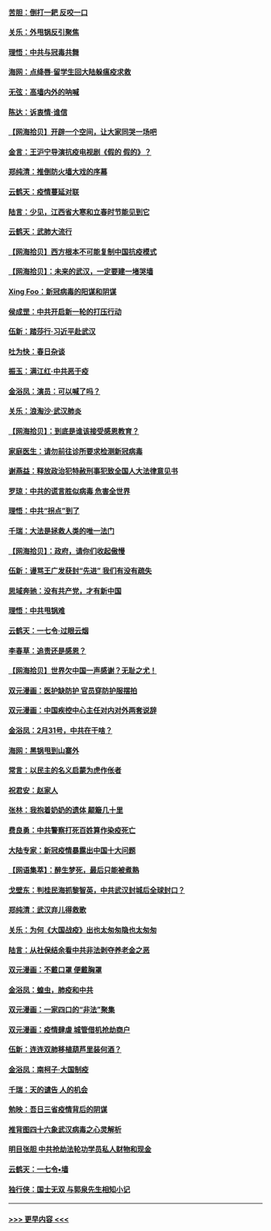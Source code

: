 #### [苦胆：倒打一耙 反咬一口](../pages/nsc993/n11944542.md?t=03170002) 
#### [关乐：外甩锅反引聚焦](../pages/nsc993/n11944211.md?t=03170002) 
#### [理悟：中共与冠毒共舞](../pages/nsc993/n11944197.md?t=03170002) 
#### [海网：点绛唇‧留学生回大陆躲瘟疫求救](../pages/nsc993/n11944043.md?t=03170002) 
#### [无弦：高墙内外的呐喊](../pages/nsc993/n11943684.md?t=03170002) 
#### [陈达：诉衷情·谁信](../pages/nsc993/n11942899.md?t=03170002) 
#### [【网海拾贝】开辟一个空间，让大家同哭一场吧](../pages/nsc993/n11942165.md?t=03170002) 
#### [金言：王沪宁导演抗疫电视剧《假的 假的》？](../pages/nsc993/n11941510.md?t=03170002) 
#### [郑纯清：推倒防火墙大戏的序幕](../pages/nsc993/n11940838.md?t=03170002) 
#### [云鹤天：疫情蔓延对联](../pages/nsc993/n11940579.md?t=03170002) 
#### [陆言：少见，江西省大寒和立春时节能见到它](../pages/nsc993/n11939983.md?t=03170002) 
#### [云鹤天：武肺大流行](../pages/nsc993/n11939902.md?t=03170002) 
#### [【网海拾贝】西方根本不可能复制中国抗疫模式](../pages/nsc993/n11939725.md?t=03170002) 
#### [【网海拾贝】：未来的武汉，一定要建一堵哭墙](../pages/nsc993/n11938684.md?t=03170002) 
#### [Xing Foo：新冠病毒的阳谋和阴谋](../pages/nsc993/n11936086.md?t=03170002) 
#### [侯成罡：中共开启新一轮的打压行动](../pages/nsc993/n11935730.md?t=03170002) 
#### [伍新：踏莎行‧习近平赴武汉](../pages/nsc993/n11935157.md?t=03170002) 
#### [吐为快：春日杂谈](../pages/nsc993/n11934776.md?t=03170002) 
#### [振玉：满江红‧中共恶于疫](../pages/nsc993/n11934647.md?t=03170002) 
#### [金浴凤：演员：可以喊了吗？](../pages/nsc993/n11934602.md?t=03170002) 
#### [关乐：浪淘沙·武汉肺炎](../pages/nsc993/n11931792.md?t=03170002) 
#### [【网海拾贝】：到底是谁该接受感恩教育？](../pages/nsc993/n11931552.md?t=03170002) 
#### [家庭医生：请勿前往诊所要求检测新冠病毒](../pages/nsc993/n11929190.md?t=03170002) 
#### [谢燕益：释放政治犯特赦刑事犯致全国人大法律意见书](../pages/nsc993/n11928978.md?t=03170002) 
#### [罗琼：中共的谎言胜似病毒 危害全世界](../pages/nsc993/n11922636.md?t=03170002) 
#### [理悟：中共“拐点”到了](../pages/nsc993/n11928496.md?t=03170002) 
#### [千瑞：大法是拯救人类的唯一法门](../pages/nsc993/n11927637.md?t=03170002) 
#### [【网海拾贝】：政府，请你们收起傲慢](../pages/nsc993/n11926932.md?t=03170002) 
#### [伍新：谩骂王广发获封“先进” 我们有没有疏失](../pages/nsc993/n11926101.md?t=03170002) 
#### [思域奔驰：没有共产党，才有新中国](../pages/nsc993/n11926058.md?t=03170002) 
#### [理悟：中共甩锅难](../pages/nsc993/n11925355.md?t=03170002) 
#### [云鹤天：一七令·过眼云烟](../pages/nsc993/n11925284.md?t=03170002) 
#### [李春草：追责还是感恩？](../pages/nsc993/n11925274.md?t=03170002) 
#### [【网海拾贝】世界欠中国一声感谢？无耻之尤！](../pages/nsc993/n11925239.md?t=03170002) 
#### [双元漫画：医护缺防护 官员穿防护服摆拍](../pages/nsc993/n11923899.md?t=03170002) 
#### [双元漫画：中国疾控中心主任对内对外两套说辞](../pages/nsc993/n11921994.md?t=03170002) 
#### [金浴凤：2月31号，中共在干啥？](../pages/nsc993/n11922706.md?t=03170002) 
#### [海网：黑锅甩到山寨外](../pages/nsc993/n11922688.md?t=03170002) 
#### [常言：以民主的名义启蒙为虎作伥者](../pages/nsc993/n11922217.md?t=03170002) 
#### [祝君安：赵家人](../pages/nsc993/n11922209.md?t=03170002) 
#### [张林：我抱着奶奶的遗体 颠簸几十里](../pages/nsc993/n11920945.md?t=03170002) 
#### [费良勇：中共警察打死百姓算作染疫死亡](../pages/nsc993/n11919264.md?t=03170002) 
#### [大陆专家：新冠疫情暴露出中国十大问题](../pages/nsc993/n11919187.md?t=03170002) 
#### [【网语集萃】：醉生梦死，最后只能被煮熟](../pages/nsc993/n11918994.md?t=03170002) 
#### [戈壁东：判桂民海抓黎智英，中共武汉封城后全球封口？](../pages/nsc993/n11917982.md?t=03170002) 
#### [郑纯清：武汉弃儿得救歌](../pages/nsc993/n11917881.md?t=03170002) 
#### [关乐：为何《大国战疫》出也太匆匆隐也太匆匆](../pages/nsc993/n11917792.md?t=03170002) 
#### [陆言：从社保结余看中共非法剥夺养老金之恶](../pages/nsc993/n11917084.md?t=03170002) 
#### [双元漫画：不戴口罩 便戴胸罩](../pages/nsc993/n11916447.md?t=03170002) 
#### [金浴凤：蝗虫，肺疫和中共](../pages/nsc993/n11916904.md?t=03170002) 
#### [双元漫画：一家四口的“非法”聚集](../pages/nsc993/n11916378.md?t=03170002) 
#### [双元漫画：疫情肆虐 城管借机抢劫商户](../pages/nsc993/n11916310.md?t=03170002) 
#### [伍新：连连双肺移植葫芦里装何酒？](../pages/nsc993/n11913667.md?t=03170002) 
#### [金浴凤：南柯子·大国制疫](../pages/nsc993/n11913657.md?t=03170002) 
#### [千瑞：天的谴告  人的机会](../pages/nsc993/n11913309.md?t=03170002) 
#### [勉映：吾日三省疫情背后的阴谋](../pages/nsc993/n11913079.md?t=03170002) 
#### [推背图四十六象武汉病毒之心灵解析](../pages/nsc993/n11911761.md?t=03170002) 
#### [明目张胆 中共抢劫法轮功学员私人财物和现金](../pages/nsc993/n11910262.md?t=03170002) 
#### [云鹤天：一七令▪墙](../pages/nsc993/n11910627.md?t=03170002) 
#### [独行侠：国士无双 与郭泉先生相知小记](../pages/nsc993/n11910613.md?t=03170002) 

----
#### [ >>> 更早内容 <<< ](../indexes/nsc993-earlier.md)
